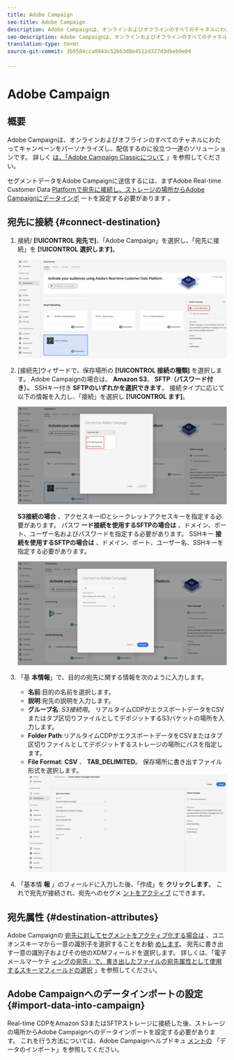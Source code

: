```yaml
---
title: Adobe Campaign
seo-title: Adobe Campaign
description: Adobe Campaignは、オンラインおよびオフラインのすべてのチャネルにわたってキャンペーンをパーソナライズし、配信するのに役立つ一連のソリューションです。
seo-description: Adobe Campaignは、オンラインおよびオフラインのすべてのチャネルにわたってキャンペーンをパーソナライズし、配信するのに役立つ一連のソリューションです。
translation-type: tm+mt
source-git-commit: 3b9584cca8943c52bb3d8e4512d327d3dbeb9e04

---
```



# Adobe Campaign

## 概要

Adobe Campaignは、オンラインおよびオフラインのすべてのチャネルにわたってキャンペーンをパーソナライズし、配信するのに役立つ一連のソリューションです。 詳しく [は、「Adobe Campaign Classicについて](https://docs.adobe.com/content/help/en/campaign-classic/using/getting-started/starting-with-adobe-campaign/about-adobe-campaign-classic.html) 」を参照してください。

セグメントデータをAdobe Campaignに送信するには、まずAdobe Real-time Customer Data [Platformで宛先に接続し、ストレージの場所からAdobe Campaignにデータインポ](#connect-destination) ートを設定する必要があります [](#import-data-into-campaign) 。

## 宛先に接続 {#connect-destination}

1. 接続/ **[!UICONTROL 宛先で]**、「Adobe Campaign」を選択し、「宛先に接続」を **[!UICONTROL 選択します]**。

   ![Adobe Campaignへの接続](/help/rtcdp/destinations/assets/connect-adobe-campaign.png)

1. [接続先]ウィザードで、保存場所の **[!UICONTROL 接続の種類]** を選択します。 Adobe Campaignの場合は、 **Amazon S3**、 **SFTP（パスワード付き）、** SSHキー付き **SFTPのいずれかを選択できます**。 接続タイプに応じて以下の情報を入力し、「接続」を選択し **[!UICONTROL ます]**。

   ![キャンペーンウィザードの設定](/help/rtcdp/destinations/assets/adobe-campaign-wizard.png)

   **S3接続の場合** 、アクセスキーIDとシークレットアクセスキーを指定する必要があります。
パスワ **ード接続を使用するSFTPの場合は** 、ドメイン、ポート、ユーザー名およびパスワードを指定する必要があります。
SSHキー **接続を使用するSFTPの場合は** 、ドメイン、ポート、ユーザー名、SSHキーを指定する必要があります。

   ![キャンペーン情報の入力](/help/rtcdp/destinations/assets/adobe-campaign-step2.png)

1. 「基 **本情報**」で、目的の宛先に関する情報を次のように入力します。
   * **名前**:目的の名前を選択します。
   * **説明**:宛先の説明を入力します。
   * **グループ名**: *S3接続用*。 リアルタイムCDPがエクスポートデータをCSVまたはタブ区切りファイルとしてデポジットするS3バケットの場所を入力します。
   * **Folder Path**:リアルタイムCDPがエクスポートデータをCSVまたはタブ区切りファイルとしてデポジットするストレージの場所にパスを指定します。
   * **File Format**: **CSV** 、 **TAB_DELIMITED**。 保存場所に書き出すファイル形式を選択します。
   ![キャンペーンの基本情報](/help/rtcdp/destinations/assets/adobe-campaign-basic-information.png)

1. 「基本情 **報** 」のフィールドに入力した後、「作成」を **クリックします**。 これで宛先が接続され、宛先へのセグメ [ントをアクティブ](/help/rtcdp/destinations/activate-destinations.md) にできます。

## 宛先属性 {#destination-attributes}

Adobe Campaignの [宛先に対してセグメントをアクティブ化する場合は](/help/rtcdp/destinations/activate-destinations.md) 、ユニオンスキーマから一意の識別子を選択することをお勧 [めします](https://www.adobe.io/apis/experienceplatform/home/profile-identity-segmentation/profile-identity-segmentation-services.html#!api-specification/markdown/narrative/technical_overview/unified_profile_architectural_overview/unified_profile_architectural_overview.md)。 宛先に書き出す一意の識別子およびその他のXDMフィールドを選択します。 詳しくは、「電子メールマーケテ [ィングの宛先」で、書き出したファイルの宛先属性として使用するスキーマフィールドの選択](/help/rtcdp/destinations/email-marketing-destinations.md#destination-attributes) 」を参照してください。


## Adobe Campaignへのデータインポートの設定 {#import-data-into-campaign}

Real-time CDPをAmazon S3またはSFTPストレージに接続した後、ストレージの場所からAdobe Campaignへのデータインポートを設定する必要があります。 これを行う方法については、Adobe Campaignヘルプドキュ [メントの](https://docs.adobe.com/content/help/en/campaign-classic/using/automating-with-workflows/general-operation/importing-data.html) 「データのインポート」を参照してください。